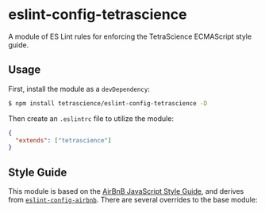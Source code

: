 # eslint-config-tetrascience

A module of ES Lint rules for enforcing the TetraScience ECMAScript style guide.

## Usage

First, install the module as a `devDependency`:

```sh
$ npm install tetrascience/eslint-config-tetrascience -D
```

Then create an `.eslintrc` file to utilize the module:

```json
{
  "extends": ["tetrascience"]
}
```

## Style Guide

This module is based on the [AirBnB JavaScript Style Guide](https://github.com/airbnb/javascript), and derives from [`eslint-config-airbnb`](https://www.npmjs.com/package/eslint-config-airbnb).  There are several overrides to the base module:
